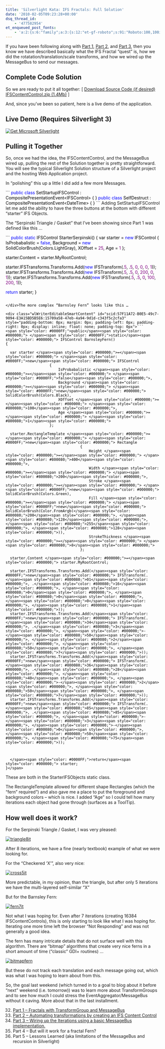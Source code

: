 ```yaml
---
title: 'Silverlight Kata: IFS Fractals: Full Solution'
date: '2010-02-05T09:23:28+00:00'
dsq_thread_id:
    - '477582954'
et_enqueued_post_fonts:
    - 'a:2:{s:6:"family";a:3:{s:12:"et-gf-roboto";s:91:"Roboto:100,100italic,300,300italic,regular,italic,500,500italic,700,700italic,900,900italic";s:22:"et-gf-roboto-condensed";s:59:"Roboto+Condensed:300,300italic,regular,italic,700,700italic";s:17:"et-gf-roboto-slab";s:51:"Roboto+Slab:100,200,300,regular,500,600,700,800,900";}s:6:"subset";a:7:{i:0;s:9:"latin-ext";i:1;s:5:"greek";i:2;s:9:"greek-ext";i:3;s:10:"vietnamese";i:4;s:8:"cyrillic";i:5;s:5:"latin";i:6;s:12:"cyrillic-ext";}}'
---
```


If you have been following along with [Part 1](http://blog.bruceabernethy.com/post/Silverlight-Kata-IFS-Fractals-with-TransformGroup-and-MessageBus.aspx), [Part 2](http://blog.bruceabernethy.com/post/Silverlight-Kata-IFS-Fractals-Automating-the-Transforms.aspx), and [Part 3](http://blog.bruceabernethy.com/post/Silverlight-Kata-IFS-Fractals-The-MessageBus.aspx), then you know we have described basically what the IFS Fractal “quest” is, how we did the rotatation/translation/scale transforms, and how we wired up the MessageBus to send our messages.

## Complete Code Solution

So we are ready to put it all together: \[ [Download Source Code (if desired) IFSContentControl.zip (1.4Mb)](http://blog.bruceabernethy.com/mirror/IFSContentControl.zip) \]

And, since you’ve been so patient, here is a live demo of the application.

## Live Demo (Requires Silverlight 3)

 <object data="data:application/x-silverlight-2," height="600" type="application/x-silverlight-2" width="475"><param name="source" value="http://blog.bruceabernethy.com/ClientBin/SerpinskiMessage.xap"></param><param name="onError" value="onSilverlightError"></param><param name="background" value="white"></param><param name="minRuntimeVersion" value="3.0.40624.0"></param><param name="autoUpgrade" value="true"></param>[ ![Get Microsoft Silverlight](http://go.microsoft.com/fwlink/?LinkId=108181) ](http://go.microsoft.com/fwlink/?LinkID=149156&v=3.0.40624.0)</object>

## Pulling it Together

So, once we had the idea, the IFSContentControl, and the MessageBus wired up, pulling the rest of the Solution together is pretty straightforward. You will see the typical Silverlight Solution structure of a Silverlight project and the hosting Web Application project.

In “polishing” this up a little I did add a few more Messages.

<div class="wlWriterEditableSmartContent" id="scid:57F11A72-B0E5-49c7-9094-E3A15BD5B5E6:e98a13a2-7119-41fe-8b01-5b5258ffb613" style="padding-bottom: 0px; margin: 0px; padding-left: 0px; padding-right: 0px; display: inline; float: none; padding-top: 0px">```
<span style="color: #0000FF;">public</span><span style="color: #000000;"> </span><span style="color: #0000FF;">class</span><span style="color: #000000;"> SetStartupIFSControl : CompositePresentationEvent</span><span style="color: #000000;"><</span><span style="color: #000000;">IFSControl</span><span style="color: #000000;">></span><span style="color: #000000;"> { }
</span><span style="color: #0000FF;">public</span><span style="color: #000000;"> </span><span style="color: #0000FF;">class</span><span style="color: #000000;"> SelfDestruct : CompositePresentationEvent</span><span style="color: #000000;"><</span><span style="color: #000000;">DateTime</span><span style="color: #000000;">></span><span style="color: #000000;"> { }</span>
```

</div>Adding SetStartupIFSControl let me add the ability to have the three buttons at the bottom with different “starter” IFS Objects.

The “Serpinski Triangle / Gasket” that I’ve been showing since Part 1 was defined like this …

<div class="wlWriterEditableSmartContent" id="scid:57F11A72-B0E5-49c7-9094-E3A15BD5B5E6:b7514783-b11c-4935-954b-34de72decb7a" style="padding-bottom: 0px; margin: 0px; padding-left: 0px; padding-right: 0px; display: inline; float: none; padding-top: 0px">```
<span style="color: #0000FF;">public</span><span style="color: #000000;"> </span><span style="color: #0000FF;">static</span><span style="color: #000000;"> IFSControl StarterSerpinski()
{
  var starter </span><span style="color: #000000;">=</span><span style="color: #000000;"> </span><span style="color: #0000FF;">new</span><span style="color: #000000;"> IFSControl
                    {
                        IsProbabalistic </span><span style="color: #000000;">=</span><span style="color: #000000;"> </span><span style="color: #0000FF;">false</span><span style="color: #000000;">,
                        Background </span><span style="color: #000000;">=</span><span style="color: #000000;"> </span><span style="color: #0000FF;">new</span><span style="color: #000000;"> SolidColorBrush(Colors.LightGray),
                        XOffset </span><span style="color: #000000;">=</span><span style="color: #000000;"> </span><span style="color: #800080;">25</span><span style="color: #000000;">,
                        Age </span><span style="color: #000000;">=</span><span style="color: #000000;"> </span><span style="color: #800080;">1</span><span style="color: #000000;">
                    };

  starter.Content </span><span style="color: #000000;">=</span><span style="color: #000000;"> starter.MyRootControl;

  starter.IFSTransforms.Transforms.Add(</span><span style="color: #0000FF;">new</span><span style="color: #000000;"> IFSTransform(.</span><span style="color: #800080;">5</span><span style="color: #000000;">, .</span><span style="color: #800080;">5</span><span style="color: #000000;">, </span><span style="color: #800080;">0</span><span style="color: #000000;">, </span><span style="color: #800080;">0</span><span style="color: #000000;">, </span><span style="color: #800080;">0</span><span style="color: #000000;">, </span><span style="color: #800080;">1</span><span style="color: #000000;">));
  starter.IFSTransforms.Transforms.Add(</span><span style="color: #0000FF;">new</span><span style="color: #000000;"> IFSTransform(.</span><span style="color: #800080;">5</span><span style="color: #000000;">, .</span><span style="color: #800080;">5</span><span style="color: #000000;">, </span><span style="color: #800080;">0</span><span style="color: #000000;">, </span><span style="color: #800080;">200</span><span style="color: #000000;">, </span><span style="color: #800080;">0</span><span style="color: #000000;">, </span><span style="color: #800080;">1</span><span style="color: #000000;">));
  starter.IFSTransforms.Transforms.Add(</span><span style="color: #0000FF;">new</span><span style="color: #000000;"> IFSTransform(.</span><span style="color: #800080;">5</span><span style="color: #000000;">, .</span><span style="color: #800080;">5</span><span style="color: #000000;">, </span><span style="color: #800080;">0</span><span style="color: #000000;">, </span><span style="color: #800080;">100</span><span style="color: #000000;">, </span><span style="color: #800080;">200</span><span style="color: #000000;">, </span><span style="color: #800080;">1</span><span style="color: #000000;">));

  </span><span style="color: #0000FF;">return</span><span style="color: #000000;"> starter;
}</span>
```

</div>The more complex “Barnsley Fern” looks like this …

<div class="wlWriterEditableSmartContent" id="scid:57F11A72-B0E5-49c7-9094-E3A15BD5B5E6:15709a58-47eb-4a94-9d1d-c343f5c2cfa3" style="padding-bottom: 0px; margin: 0px; padding-left: 0px; padding-right: 0px; display: inline; float: none; padding-top: 0px">```
<span style="color: #0000FF;">public</span><span style="color: #000000;"> </span><span style="color: #0000FF;">static</span><span style="color: #000000;"> IFSControl BarnsleyFern()
{

  var starter </span><span style="color: #000000;">=</span><span style="color: #000000;"> </span><span style="color: #0000FF;">new</span><span style="color: #000000;"> IFSControl
                    {
                        IsProbabalistic </span><span style="color: #000000;">=</span><span style="color: #000000;"> </span><span style="color: #0000FF;">false</span><span style="color: #000000;">,
                        Background </span><span style="color: #000000;">=</span><span style="color: #000000;"> </span><span style="color: #0000FF;">new</span><span style="color: #000000;"> SolidColorBrush(Colors.Black),
                        XOffset </span><span style="color: #000000;">=</span><span style="color: #000000;"> </span><span style="color: #800080;">100</span><span style="color: #000000;">,
                        Age </span><span style="color: #000000;">=</span><span style="color: #000000;"> </span><span style="color: #800080;">1</span><span style="color: #000000;">
                    };

  starter.RectangleTemplate </span><span style="color: #000000;">=</span><span style="color: #000000;"> </span><span style="color: #0000FF;">new</span><span style="color: #000000;"> Rectangle
                                  {
                                      Height </span><span style="color: #000000;">=</span><span style="color: #000000;"> </span><span style="color: #800080;">400</span><span style="color: #000000;">,
                                      Width </span><span style="color: #000000;">=</span><span style="color: #000000;"> </span><span style="color: #800080;">200</span><span style="color: #000000;">,
                                      Stroke </span><span style="color: #000000;">=</span><span style="color: #000000;"> </span><span style="color: #0000FF;">new</span><span style="color: #000000;"> SolidColorBrush(Colors.Green),
                                      Fill </span><span style="color: #000000;">=</span><span style="color: #000000;"> </span><span style="color: #0000FF;">new</span><span style="color: #000000;"> SolidColorBrush(Color.FromArgb(</span><span style="color: #800080;">200</span><span style="color: #000000;">, </span><span style="color: #800080;">128</span><span style="color: #000000;">, </span><span style="color: #800080;">255</span><span style="color: #000000;">, </span><span style="color: #800080;">128</span><span style="color: #000000;">)),
                                      StrokeThickness </span><span style="color: #000000;">=</span><span style="color: #000000;"> </span><span style="color: #800080;">8</span><span style="color: #000000;">
                                  };

  starter.Content </span><span style="color: #000000;">=</span><span style="color: #000000;"> starter.MyRootControl;

  starter.IFSTransforms.Transforms.Add(</span><span style="color: #0000FF;">new</span><span style="color: #000000;"> IFSTransform(.</span><span style="color: #800080;">01</span><span style="color: #000000;">, .</span><span style="color: #800080;">16</span><span style="color: #000000;">, </span><span style="color: #800080;">0</span><span style="color: #000000;">, </span><span style="color: #800080;">0</span><span style="color: #000000;">, </span><span style="color: #800080;">0</span><span style="color: #000000;">, </span><span style="color: #800080;">1</span><span style="color: #000000;">));
  starter.IFSTransforms.Transforms.Add(</span><span style="color: #0000FF;">new</span><span style="color: #000000;"> IFSTransform(.</span><span style="color: #800080;">34</span><span style="color: #000000;">, .</span><span style="color: #800080;">3</span><span style="color: #000000;">, </span><span style="color: #000000;">-</span><span style="color: #800080;">50</span><span style="color: #000000;">, </span><span style="color: #800080;">2</span><span style="color: #000000;">, </span><span style="color: #800080;">50</span><span style="color: #000000;">, </span><span style="color: #800080;">7</span><span style="color: #000000;">));
  starter.IFSTransforms.Transforms.Add(</span><span style="color: #0000FF;">new</span><span style="color: #000000;"> IFSTransform(.</span><span style="color: #800080;">36</span><span style="color: #000000;">, .</span><span style="color: #800080;">28</span><span style="color: #000000;">, </span><span style="color: #800080;">40</span><span style="color: #000000;">, </span><span style="color: #000000;">-</span><span style="color: #800080;">2</span><span style="color: #000000;">, </span><span style="color: #800080;">50</span><span style="color: #000000;">, </span><span style="color: #800080;">7</span><span style="color: #000000;">));
  starter.IFSTransforms.Transforms.Add(</span><span style="color: #0000FF;">new</span><span style="color: #000000;"> IFSTransform(.</span><span style="color: #800080;">85</span><span style="color: #000000;">, .</span><span style="color: #800080;">85</span><span style="color: #000000;">, </span><span style="color: #000000;">-</span><span style="color: #800080;">3</span><span style="color: #000000;">, </span><span style="color: #000000;">-</span><span style="color: #800080;">0</span><span style="color: #000000;">, </span><span style="color: #800080;">50</span><span style="color: #000000;">, </span><span style="color: #800080;">75</span><span style="color: #000000;">));



  </span><span style="color: #0000FF;">return</span><span style="color: #000000;"> starter;
}</span>
```

</div>These are both in the StarterIFSObjects static class.

The RectangleTemplate allowed for different shape Rectangles (which the “fern” required”) and also gave me a place to put the foreground and background colors – which is nice. I added “Age” so I could tell how many iterations each object had gone through (surfaces as a ToolTip).

## How well does it work?

For the Serpinski Triangle / Gasket, I was very pleased:

[![triangle8it](http://www.bruceabernethy.com/wp-content/uploads/triangle8it_thumb.png "triangle8it")](http://www.bruceabernethy.com/wp-content/uploads/triangle8it.png)

After 8 iterations, we have a fine (nearly textbook) example of what we were looking for.

For the “Checkered ‘X’”, also very nice:

[![cross5it](http://www.bruceabernethy.com/wp-content/uploads/cross5it_thumb.png "cross5it")](http://www.bruceabernethy.com/wp-content/uploads/cross5it.png)

More predictable, in my opinion, than the triangle, but after only 5 iterations we have the multi-layered self-similar “X”

But for the Barnsley Fern:

[![fern7it](http://www.bruceabernethy.com/wp-content/uploads/fern7it_thumb.png "fern7it")](http://www.bruceabernethy.com/wp-content/uploads/fern7it.png)

Not what I was hoping for. Even after 7 iterations (creating 16384 IFSContentControls), this is only starting to look like what I was hoping for. Iterating one more time left the browser “Not Responding” and was not generally a good idea.

The fern has many intricate details that do not surface well with this algorithm. There are “bitmap” algorithms that create very nice ferns in a short amount of time (“classic” GDI+ routines) …

[![bitmapfern](http://www.bruceabernethy.com/wp-content/uploads/bitmapfern_thumb.png "bitmapfern")](http://www.bruceabernethy.com/wp-content/uploads/bitmapfern.png)

But these do not track each translation and each message going out, which was what I was hoping to learn about from this.

So, the goal last weekend (which turned in to a goal to blog about it before “next” weekend (i.e. tomorrow)) was to learn more about TransformGroups and to see how much I could stress the EventAggregator/MessageBus without it caving. More about that in the last installment.

32. [Part 1 – Fractals with TransformGroup and MessageBus](http://blog.bruceabernethy.com/post/Silverlight-Kata-IFS-Fractals-with-TransformGroup-and-MessageBus.aspx)
33. [Part 2 – Automating transformations by creating an IFS Content Control](http://blog.bruceabernethy.com/post/Silverlight-Kata-IFS-Fractals-Automating-the-Transforms.aspx)
34. [Part 3 – Wiring up the Iterations using a basic MessageBus implementation.](http://blog.bruceabernethy.com/post/Silverlight-Kata-IFS-Fractals-The-MessageBus.aspx)
35. Part 4 – But will it work for a fractal Fern?
36. Part 5 – Lessons Learned (aka limitations of the MessageBus and recursion in Silverlight)
